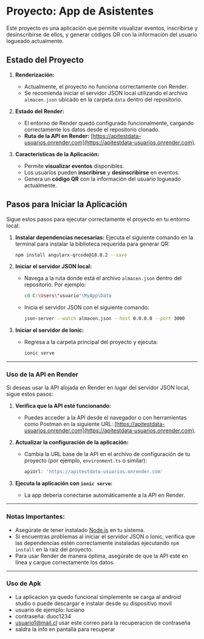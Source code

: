 
# Proyecto: App de Asistentes

Este proyecto es una aplicación que permite visualizar eventos, inscribirse y desinscribirse de ellos, y generar códigos QR con la información del usuario logueado actualmente.

## Estado del Proyecto

1. **Renderización:**
   - Actualmente, el proyecto no funciona correctamente con Render.
   - Se recomienda iniciar el servidor JSON local utilizando el archivo `almacen.json` ubicado en la carpeta `data` dentro del repositorio.

2. **Estado del Render:**
   - El entorno de Render quedó configurado funcionalmente, cargando correctamente los datos desde el repositorio clonado.
   - **Ruta de la API en Render:** [https://apitestdata-usuarios.onrender.com](https://apitestdata-usuarios.onrender.com).

3. **Características de la Aplicación:**
   - Permite **visualizar eventos** disponibles.
   - Los usuarios pueden **inscribirse** y **desinscribirse** en eventos.
   - Genera un **código QR** con la información del usuario logueado actualmente.

## Pasos para Iniciar la Aplicación

Sigue estos pasos para ejecutar correctamente el proyecto en tu entorno local:

1. **Instalar dependencias necesarias:**
   Ejecuta el siguiente comando en la terminal para instalar la biblioteca requerida para generar QR:
   ```bash
   npm install angularx-qrcode@18.0.2 --save
   ```

2. **Iniciar el servidor JSON local:**
   - Navega a la ruta donde está el archivo `almacen.json` dentro del repositorio. Por ejemplo:
     ```bash
     cd C:\Users\"usuario"\MyApp\Data
     ```
   - Inicia el servidor JSON con el siguiente comando:
     ```bash
     json-server --watch almacen.json --host 0.0.0.0 --port 3000
     ```

3. **Iniciar el servidor de Ionic:**
   - Regresa a la carpeta principal del proyecto y ejecuta:
     ```bash
     ionic serve
     ```

---

### **Uso de la API en Render**

Si deseas usar la API alojada en Render en lugar del servidor JSON local, sigue estos pasos:

1. **Verifica que la API esté funcionando:**
   - Puedes acceder a la API desde el navegador o con herramientas como Postman en la siguiente URL:
     [https://apitestdata-usuarios.onrender.com](https://apitestdata-usuarios.onrender.com).

2. **Actualizar la configuración de la aplicación:**
   - Cambia la URL base de la API en el archivo de configuración de tu proyecto (por ejemplo, `environment.ts` o similar):
     ```javascript
     apiUrl: 'https://apitestdata-usuarios.onrender.com'
     ```

3. **Ejecuta la aplicación con `ionic serve`:**
   - La app debería conectarse automáticamente a la API en Render.

---

### **Notas Importantes:**

- Asegúrate de tener instalado [Node.js](https://nodejs.org) en tu sistema.
- Si encuentras problemas al iniciar el servidor JSON o Ionic, verifica que las dependencias estén correctamente instaladas ejecutando `npm install` en la raíz del proyecto.
- Para usar Render de manera óptima, asegúrate de que la API esté en línea y cargue correctamente los datos.

--- 

### **Uso de Apk**

- La aplicacion ya quedo funcional simplemente se carga al android studio o puede descargar e instalar desde su dispositivo movil
- usuario de ejemplo: luciano
- contraseña: duoc1234
- usuario1@mail.cl usar este correo para la recuperacion de contraseña
- saldra la info en pantalla para recuperar
